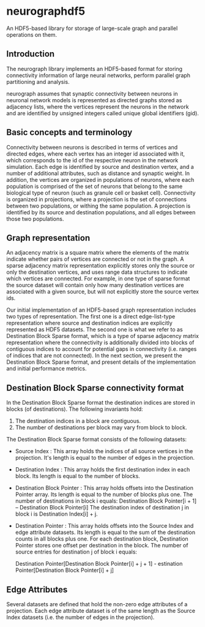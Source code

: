 # neurographdf5

An HDF5-based library for storage of large-scale graph and parallel operations on them.

## Introduction

The neurograph library implements an HDF5-based format for storing
connectivity information of large neural networks, perform parallel
graph partitioning and analysis.

neurograph assumes that synaptic connectivity between neurons in
neuronal network models is represented as directed graphs stored as
adjacency lists, where the vertices represent the neurons in the
network and are identified by unsigned integers called unique global
identifiers (gid). 

## Basic concepts and terminology

Connectivity between neurons is described in terms of vertices and
directed edges, where each vertex has an integer id associated with
it, which corresponds to the id of the respective neuron in the
network simulation. Each edge is identified by source and destination
vertex, and a number of additional attributes, such as distance and
synaptic weight. In addition, the vertices are organized in
populations of neurons, where each population is comprised of the set
of neurons that belong to the same biological type of neuron (such as
granule cell or basket cell). Connectivity is organized in
projections, where a projection is the set of connections between two
populations, or withing the same population. A projection is
identified by its source and destination populations, and all edges
between those two populations.

## Graph representation

An adjacency matrix is a square matrix where the elements of the
matrix indicate whether pairs of vertices are connected or not in the
graph. A sparse adjacency matrix representation explicitly stores only
the source or only the destination vertices, and uses range data
structures to indicate which vertices are connected. For example, in
one type of sparse format the source dataset will contain only how
many destination vertices are associated with a given source, but will
not explicitly store the source vertex ids.

Our initial implementation of an HDF5-based graph representation
includes two types of representation. The first one is a direct
edge-list-type representation where source and destination indices are
explicitly represented as HDF5 datasets. The second one is what we
refer to as Destination Block Sparse format, which is a type of sparse
adjacency matrix representation where the connectivity is additionally
divided into blocks of contiguous indices to account for potential
gaps in connectivity (i.e. ranges of indices that are not
connected). In the next section, we present the Destination Block
Sparse format, and present details of the implementation and initial
performance metrics.

## Destination Block Sparse connectivity format

In the Destination Block Sparse format the destination indices are
stored in blocks (of destinations). The following invariants hold:

1. The destination indices in a block are contiguous. 
2. The number of destinations per block may vary from block to block.

The Destination Block Sparse format consists of the following datasets:

- Source Index : This array holds the indices of all source vertices in the projection. It's length is equal to the number of edges in the projection.
- Destination Index : This array holds the first destination index in each block. Its length is equal to the number of blocks.
- Destination Block Pointer : This array holds offsets into the Destination Pointer array. Its length is equal to the number of blocks plus one. The number of destinations in block i equals:
  Destination Block Pointer[i + 1] – Destination Block Pointer[i]
The destination index of destination j in block i is Destination Index[i] + j.
- Destination Pointer : This array holds offsets into the Source Index and edge attribute datasets. Its length is equal to the sum of the destination counts in all blocks plus one. For each destination block, Destination Pointer stores one offset per destination in the block. The number of source entries for destination j of block i equals:

  Destination Pointer[Destination Block Pointer[i] + j + 1] - estination Pointer[Destination Block Pointer[i] + j]

## Edge Attributes

Several datasets are defined that hold the non-zero edge attributes of
a projection. Each edge attribute dataset is of the same length as the
Source Index datasets (i.e. the number of edges in the projection).

